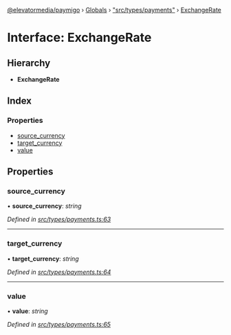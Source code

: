 [@elevatormedia/paymigo](../README.md) › [Globals](../globals.md) › ["src/types/payments"](../modules/_src_types_payments_.md) › [ExchangeRate](_src_types_payments_.exchangerate.md)

# Interface: ExchangeRate

## Hierarchy

-   **ExchangeRate**

## Index

### Properties

-   [source_currency](_src_types_payments_.exchangerate.md#source_currency)
-   [target_currency](_src_types_payments_.exchangerate.md#target_currency)
-   [value](_src_types_payments_.exchangerate.md#value)

## Properties

### source_currency

• **source_currency**: _string_

_Defined in [src/types/payments.ts:63](https://github.com/ELEVATORmedia/paymigo/blob/a9a7ad7/src/types/payments.ts#L63)_

---

### target_currency

• **target_currency**: _string_

_Defined in [src/types/payments.ts:64](https://github.com/ELEVATORmedia/paymigo/blob/a9a7ad7/src/types/payments.ts#L64)_

---

### value

• **value**: _string_

_Defined in [src/types/payments.ts:65](https://github.com/ELEVATORmedia/paymigo/blob/a9a7ad7/src/types/payments.ts#L65)_
